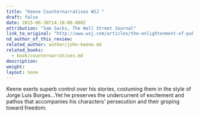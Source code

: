 ```yaml
---
title: "Keene Counternarratives WSJ "
draft: false
date: 2015-06-30T14:18:00.000Z
attribution: "Sam Sacks, The Wall Street Journal"
link_to_original: "http://www.wsj.com/articles/the-enlightenment-of-public-executions-1435346044"
nd_author_of_this_review:
related_author: author/john-keene.md
related_books:
  - book/counternarratives.md
description:
weight:
layout: none
---
```

Keene exerts superb control over his stories, costuming them in the style of Jorge Luis Borges…Yet he preserves the undercurrent of excitement and pathos that accompanies his characters' persecution and their groping toward freedom.


